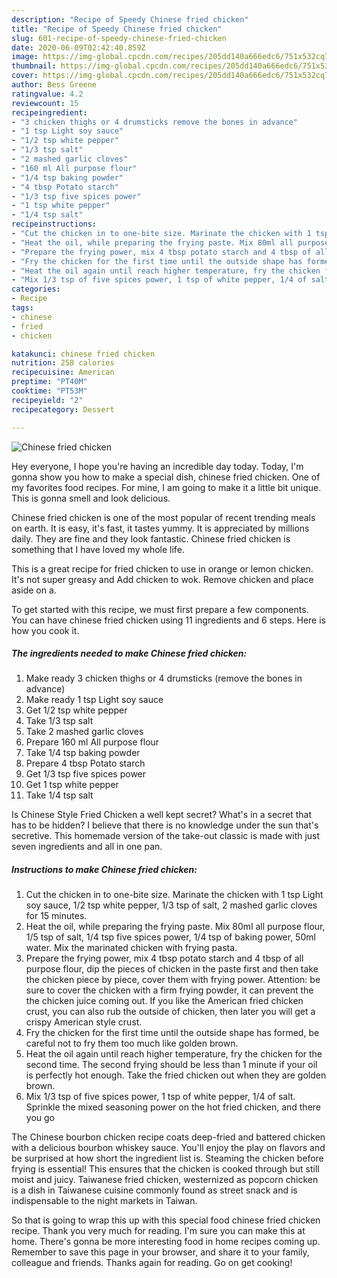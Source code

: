 ```yaml
---
description: "Recipe of Speedy Chinese fried chicken"
title: "Recipe of Speedy Chinese fried chicken"
slug: 601-recipe-of-speedy-chinese-fried-chicken
date: 2020-06-09T02:42:40.859Z
image: https://img-global.cpcdn.com/recipes/205dd140a666edc6/751x532cq70/chinese-fried-chicken-recipe-main-photo.jpg
thumbnail: https://img-global.cpcdn.com/recipes/205dd140a666edc6/751x532cq70/chinese-fried-chicken-recipe-main-photo.jpg
cover: https://img-global.cpcdn.com/recipes/205dd140a666edc6/751x532cq70/chinese-fried-chicken-recipe-main-photo.jpg
author: Bess Greene
ratingvalue: 4.2
reviewcount: 15
recipeingredient:
- "3 chicken thighs or 4 drumsticks remove the bones in advance"
- "1 tsp Light soy sauce"
- "1/2 tsp white pepper"
- "1/3 tsp salt"
- "2 mashed garlic cloves"
- "160 ml All purpose flour"
- "1/4 tsp baking powder"
- "4 tbsp Potato starch"
- "1/3 tsp five spices power"
- "1 tsp white pepper"
- "1/4 tsp salt"
recipeinstructions:
- "Cut the chicken in to one-bite size. Marinate the chicken with 1 tsp Light soy sauce, 1/2 tsp white pepper, 1/3 tsp of salt, 2 mashed garlic cloves for 15 minutes."
- "Heat the oil, while preparing the frying paste. Mix 80ml all purpose flour, 1/5 tsp of salt, 1/4 tsp five spices power, 1/4 tsp of baking power, 50ml water. Mix the marinated chicken with frying pasta."
- "Prepare the frying power, mix 4 tbsp potato starch and 4 tbsp of all purpose flour, dip the pieces of chicken in the paste first and then take the chicken piece by piece, cover them with frying power. Attention: be sure to cover the chicken with a firm frying powder, it can prevent the the chicken juice coming out. If you like the American fried chicken crust, you can also rub the outside of chicken, then later you will get a crispy American style crust."
- "Fry the chicken for the first time until the outside shape has formed, be careful not to fry them too much like golden brown."
- "Heat the oil again until reach higher temperature, fry the chicken for the second time. The second frying should be less than 1 minute if your oil is perfectly hot enough. Take the fried chicken out when they are golden brown."
- "Mix 1/3 tsp of five spices power, 1 tsp of white pepper, 1/4 of salt. Sprinkle the mixed seasoning power on the hot fried chicken, and there you go"
categories:
- Recipe
tags:
- chinese
- fried
- chicken

katakunci: chinese fried chicken 
nutrition: 258 calories
recipecuisine: American
preptime: "PT40M"
cooktime: "PT53M"
recipeyield: "2"
recipecategory: Dessert

---
```



![Chinese fried chicken](https://img-global.cpcdn.com/recipes/205dd140a666edc6/751x532cq70/chinese-fried-chicken-recipe-main-photo.jpg)

Hey everyone, I hope you're having an incredible day today. Today, I'm gonna show you how to make a special dish, chinese fried chicken. One of my favorites food recipes. For mine, I am going to make it a little bit unique. This is gonna smell and look delicious.

Chinese fried chicken is one of the most popular of recent trending meals on earth. It is easy, it's fast, it tastes yummy. It is appreciated by millions daily. They are fine and they look fantastic. Chinese fried chicken is something that I have loved my whole life.

This is a great recipe for fried chicken to use in orange or lemon chicken. It&#39;s not super greasy and Add chicken to wok. Remove chicken and place aside on a.


To get started with this recipe, we must first prepare a few components. You can have chinese fried chicken using 11 ingredients and 6 steps. Here is how you cook it.

<!--inarticleads1-->

##### The ingredients needed to make Chinese fried chicken:

1. Make ready 3 chicken thighs or 4 drumsticks (remove the bones in advance)
1. Make ready 1 tsp Light soy sauce
1. Get 1/2 tsp white pepper
1. Take 1/3 tsp salt
1. Take 2 mashed garlic cloves
1. Prepare 160 ml All purpose flour
1. Take 1/4 tsp baking powder
1. Prepare 4 tbsp Potato starch
1. Get 1/3 tsp five spices power
1. Get 1 tsp white pepper
1. Take 1/4 tsp salt


Is Chinese Style Fried Chicken a well kept secret? What&#39;s in a secret that has to be hidden? I believe that there is no knowledge under the sun that&#39;s secretive. This homemade version of the take-out classic is made with just seven ingredients and all in one pan. 

<!--inarticleads2-->

##### Instructions to make Chinese fried chicken:

1. Cut the chicken in to one-bite size. Marinate the chicken with 1 tsp Light soy sauce, 1/2 tsp white pepper, 1/3 tsp of salt, 2 mashed garlic cloves for 15 minutes.
1. Heat the oil, while preparing the frying paste. Mix 80ml all purpose flour, 1/5 tsp of salt, 1/4 tsp five spices power, 1/4 tsp of baking power, 50ml water. Mix the marinated chicken with frying pasta.
1. Prepare the frying power, mix 4 tbsp potato starch and 4 tbsp of all purpose flour, dip the pieces of chicken in the paste first and then take the chicken piece by piece, cover them with frying power. Attention: be sure to cover the chicken with a firm frying powder, it can prevent the the chicken juice coming out. If you like the American fried chicken crust, you can also rub the outside of chicken, then later you will get a crispy American style crust.
1. Fry the chicken for the first time until the outside shape has formed, be careful not to fry them too much like golden brown.
1. Heat the oil again until reach higher temperature, fry the chicken for the second time. The second frying should be less than 1 minute if your oil is perfectly hot enough. Take the fried chicken out when they are golden brown.
1. Mix 1/3 tsp of five spices power, 1 tsp of white pepper, 1/4 of salt. Sprinkle the mixed seasoning power on the hot fried chicken, and there you go


The Chinese bourbon chicken recipe coats deep-fried and battered chicken with a delicious bourbon whiskey sauce. You&#39;ll enjoy the play on flavors and be surprised at how short the ingredient list is. Steaming the chicken before frying is essential! This ensures that the chicken is cooked through but still moist and juicy. Taiwanese fried chicken, westernized as popcorn chicken is a dish in Taiwanese cuisine commonly found as street snack and is indispensable to the night markets in Taiwan. 

So that is going to wrap this up with this special food chinese fried chicken recipe. Thank you very much for reading. I'm sure you can make this at home. There's gonna be more interesting food in home recipes coming up. Remember to save this page in your browser, and share it to your family, colleague and friends. Thanks again for reading. Go on get cooking!
